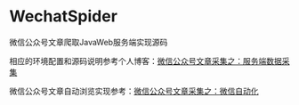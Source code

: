 # WechatSpider

微信公众号文章爬取JavaWeb服务端实现源码

相应的环境配置和源码说明参考个人博客：[微信公众号文章采集之：服务端数据采集](http://www.chenwenguan.com/wechat-spider-server/)

微信公众号文章自动浏览实现参考：[微信公众号文章采集之：微信自动化](http://www.chenwenguan.com/wechat-browse-automation/)
